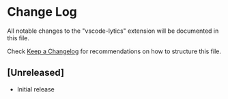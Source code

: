 # Change Log
All notable changes to the "vscode-lytics" extension will be documented in this file.

Check [Keep a Changelog](http://keepachangelog.com/) for recommendations on how to structure this file.

## [Unreleased]
- Initial release